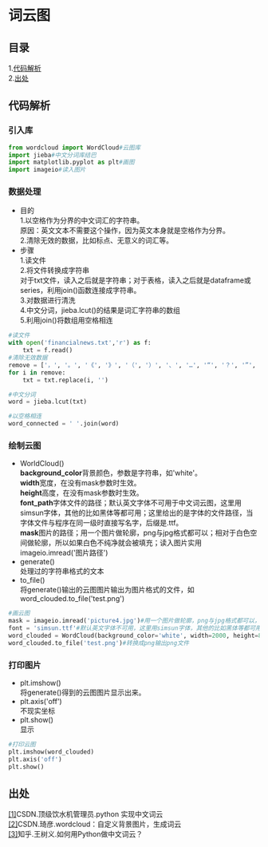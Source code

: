 词云图
==

## 目录
1.[代码解析](#代码解析)<br>
2.[出处](#出处)

## 代码解析
### 引入库
```python
from wordcloud import WordCloud#云图库
import jieba#中文分词库结巴
import matplotlib.pyplot as plt#画图
import imageio#读入图片
```
### 数据处理
* 目的<br>
1.以空格作为分界的中文词汇的字符串。<br>
原因：英文文本不需要这个操作，因为英文本身就是空格作为分界。<br>
2.清除无效的数据，比如标点、无意义的词汇等。<br>
* 步骤<br>
1.读文件<br>
2.将文件转换成字符串<br>
对于txt文件，读入之后就是字符串；对于表格，读入之后就是dataframe或series，利用join()函数连接成字符串。<br>
3.对数据进行清洗<br>
4.中文分词，jieba.lcut()的结果是词汇字符串的数组<br>
5.利用join()将数组用空格相连<br>
```python
#读文件
with open('financialnews.txt','r') as f:
    txt = f.read()
#清除无效数据
remove = ['，', '。', '《', '》', '（', '）', '、', '…', '“', '？', '”', '；', '：', '\n', '\u3000', '\u0020', '的']
for i in remove:
    txt = txt.replace(i, '')

#中文分词
word = jieba.lcut(txt)

#以空格相连
word_connected = ' '.join(word)
```
### 绘制云图
* WorldCloud()<br>
**background_color**背景颜色，参数是字符串，如'white'。<br>
**width**宽度，在没有mask参数时生效。<br>
**height**高度，在没有mask参数时生效。<br>
**font_path**字体文件的路径；默认英文字体不可用于中文词云图，这里用simsun字体，其他的比如黑体等都可用；这里给出的是字体的文件路径，当字体文件与程序在同一级时直接写名字，后缀是.ttf。<br>
**mask**图片的路径；用一个图片做轮廓，png与jpg格式都可以；相对于白色空间做轮廓，所以如果白色不纯净就会被填充；读入图片实用imageio.imread('图片路径')<br>
* generate()<br>
处理过的字符串格式的文本<br>
* to_file()<br>
将generate()输出的云图图片输出为图片格式的文件，如word_clouded.to_file('test.png')<br>
```python
#画云图
mask = imageio.imread('picture4.jpg')#用一个图片做轮廓，png与jpg格式都可以，相对于白色空间做轮廓，所以如果白色不纯净就会被填充
font = 'simsun.ttf'#默认英文字体不可用，这里用simsun字体，其他的比如黑体等都可用；这里给出的是字体的文件路径
word_clouded = WordCloud(background_color='white', width=2000, height=800,font_path=font , mask=mask).generate(word_connected)#做云图
word_clouded.to_file('test.png')#转换成png输出png文件
```
### 打印图片
* plt.imshow()<br>
将generate()得到的云图图片显示出来。<br>
* plt.axis('off')<br>
不现实坐标<br>
* plt.show()<br>
显示<br>
```python
#打印云图
plt.imshow(word_clouded)
plt.axis('off')
plt.show()
```

## 出处
[[1]](https://blog.csdn.net/loveyouandc/article/details/88193641)CSDN.顶级饮水机管理员.python 实现中文词云<br>
[[2]](https://blog.csdn.net/fly910905/article/details/77763086)CSDN.琦彦.wordcloud：自定义背景图片，生成词云<br>
[[3]](https://zhuanlan.zhihu.com/p/28954970)知乎.王树义.如何用Python做中文词云？<br>

